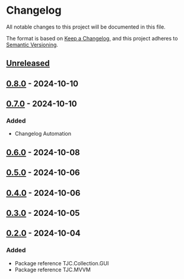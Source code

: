 # Changelog

All notable changes to this project will be documented in this file.

The format is based on [Keep a Changelog](https://keepachangelog.com/en/1.1.0/),
and this project adheres to [Semantic Versioning](https://semver.org/spec/v2.0.0.html).

## [Unreleased]

## [0.8.0] - 2024-10-10

## [0.7.0] - 2024-10-10

### Added

- Changelog Automation

## [0.6.0] - 2024-10-08

## [0.5.0] - 2024-10-06

## [0.4.0] - 2024-10-06

## [0.3.0] - 2024-10-05

## [0.2.0] - 2024-10-04

### Added

- Package reference TJC.Collection.GUI
- Package reference TJC.MVVM

[Unreleased]: https://github.com/TJC-Tools/TJC.Collection.MVVM/compare/v0.8.0...HEAD

[0.8.0]: https://github.com/TJC-Tools/TJC.Collection.MVVM/compare/v0.7.0...v0.8.0

[0.7.0]: https://github.com/TJC-Tools/TJC.Collection.MVVM/compare/v0.6.0...v0.7.0

[0.6.0]: https://github.com/TJC-Tools/TJC.Collection.MVVM/compare/v0.5.0...v0.6.0

[0.5.0]: https://github.com/TJC-Tools/TJC.Collection.MVVM/compare/v0.4.0...v0.5.0

[0.4.0]: https://github.com/TJC-Tools/TJC.Collection.MVVM/compare/v0.3.0...v0.4.0

[0.3.0]: https://github.com/TJC-Tools/TJC.Collection.MVVM/compare/v0.2.0...v0.3.0

[0.2.0]: https://github.com/TJC-Tools/TJC.Collection.MVVM/releases/tag/v0.2.0
